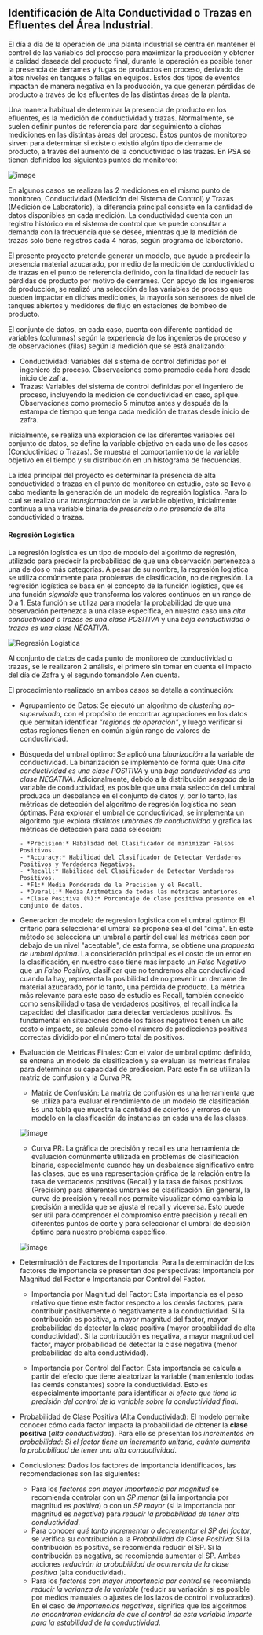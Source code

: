 ## Identificación de Alta Conductividad o Trazas en Efluentes del Área Industrial.

El día a día de la operación de una planta industrial se centra en mantener el control de las variables del proceso para maximizar la producción y obtener la calidad deseada del producto final, durante la operación es posible tener la presencia de derrames y fugas de productos en proceso, derivado de altos niveles en tanques o fallas en equipos. Estos dos tipos de eventos impactan de manera negativa en la producción, ya que generan pérdidas de producto a través de los efluentes de las distintas áreas de la planta. 

Una manera habitual de determinar la presencia de producto en los efluentes, es la medición de conductividad y trazas. Normalmente, se suelen definir puntos de referencia para dar seguimiento a dichas mediciones en las distintas áreas del proceso. Estos puntos de monitoreo sirven para determinar si existe o existió algún tipo de derrame de producto, a través del aumento de la conductividad o las trazas. En PSA se tienen definidos los siguientes puntos de monitoreo:  

 ![image](https://github.com/dsPSA2023/PSA/assets/161398218/b1dc3507-540b-4d28-873d-2e1af99efdaa)  

En algunos casos se realizan las 2 mediciones en el mismo punto de monitoreo, Conductividad (Medición del Sistema de Control) y Trazas (Medición de Laboratorio),  la diferencia principal consiste en la cantidad de datos disponibles en cada medición.  La conductividad cuenta con un registro histórico en el sistema de control que se puede consultar a demanda con la frecuencia que se desee, mientras que la medición de trazas solo tiene registros cada 4 horas, según programa de laboratorio.   

El presente proyecto pretende generar un modelo, que ayude a predecir la presencia material azucarado, por medio de la medición de conductividad o de trazas en el punto de referencia definido, con la finalidad de reducir las pérdidas de producto por motivo de derrames. Con apoyo de los ingenieros de producción, se realizó una selección de las variables de proceso que pueden impactar en dichas mediciones, la mayoría son sensores de nivel de tanques abiertos y medidores de flujo en estaciones de bombeo de producto.

El conjunto de datos, en cada caso, cuenta con diferente cantidad de variables (columnas) según la experiencia de los ingenieros de proceso y de observaciones (filas) según la medición que se está analizando:  

 - Conductividad:  Variables del sistema de control definidas por el ingeniero de proceso. Observaciones como promedio cada hora desde inicio de zafra.
 - Trazas: Variables del sistema de control definidas por el ingeniero de proceso, incluyendo la medición de conductividad en caso, aplique. Observaciones como promedio 5 minutos antes y después de la estampa de tiempo que tenga cada medición de trazas desde inicio de zafra. 

Inicialmente, se realiza una exploración de las diferentes variables del conjunto de datos, se define la variable objetivo en cada uno de los casos (Conductividad o Trazas). Se muestra el comportamiento de la variable objetivo en el tiempo y su distribución en un histograma de frecuencias.  

La idea principal del proyecto es determinar la presencia de alta conductividad o trazas en el punto de monitoreo en estudio, esto se llevo a cabo mediante la generación de un modelo de regresión logística. Para lo cual se realizó una *transformación* de la variable objetivo, inicialmente continua a una variable binaria de *presencia* o *no presencia* de alta conductividad o trazas. 

#### Regresión Logística

La regresión logística es un tipo de modelo del algoritmo de regresión, utilizado para predecir la probabilidad de que una observación pertenezca a una de dos o más categorías. A pesar de su nombre, la regresión logística se utiliza comúnmente para problemas de clasificación, no de regresión. La regresión logística se basa en el concepto de la función logística, que es una función *sigmoide* que transforma los valores continuos en un rango de 0 a 1. Esta función se utiliza para modelar la probabilidad de que una observación pertenezca a una clase específica, en nuestro caso una *alta conductividad o trazas es una clase POSITIVA* y una *baja conductividad o trazas es una clase NEGATIVA*.


  ![Regresión Logística](https://github.com/dsPSA2023/PSA/assets/161398218/aafdb0f4-6cd2-418b-99af-2558f3ed1ff6)

Al conjunto de datos de cada punto de monitoreo de conductividad o trazas, se le realizaron 2 análisis, el primero sin tomar en cuenta el impacto del día de Zafra y el segundo tomándolo Aen cuenta.  

El procedimiento realizado en ambos casos se detalla a continuación:

  - Agrupamiento de Datos: Se ejecutó un algoritmo de *clustering no-supervisado*, con el propósito de encontrar agrupaciones en los datos que permitan identificar *"regiones de operación"*, y luego verificar si estas regiones tienen en común algún rango de valores de conductividad.
    
  - Búsqueda del umbral óptimo: Se aplicó una *binarización* a la variable de conductividad. La binarización se implementó de forma que: Una *alta conductividad es una clase POSITIVA* y una *baja conductividad es una clase NEGATIVA*. Adicionalmente, debido a la distribución *sesgada* de la variable de conductividad, es posible que una mala selección del umbral produzca un desbalance en el conjunto de datos y, por lo tanto, las métricas de detección del algoritmo de regresión logística no sean óptimas.  Para explorar el umbral de conductividad, se implementa un algoritmo que explora *distintos umbrales de conductividad* y grafica las métricas de detección para cada selección:
  
        - *Precision:* Habilidad del Clasificador de minimizar Falsos Positivos.
        - *Accuracy:* Habilidad del Clasificador de Detectar Verdaderos Positivos y Verdaderos Negativos.
        - *Recall:* Habilidad del Clasificador de Detectar Verdaderos Positivos.
        - *F1:* Media Ponderada de la Precision y el Recall.
        - *Overall:* Media Aritmética de todas las métricas anteriores.
        - *Clase Positiva (%):* Porcentaje de clase positiva presente en el conjunto de datos.
  
- Generacion de modelo de regresion logistica con el umbral optimo: El criterio para seleccionar el umbral se propone sea el del "cima". En este método se selecciona un umbral a partir del cual las métricas caen por debajo de un nivel "aceptable", de esta forma, se obtiene una *propuesta de umbral óptima*. La consideración principal es el costo de un error en la clasificación, en nuestro caso tiene más impacto un *Falso Negativo* que un *Falso Positivo*, clasificar que no tendremos alta conductividad cuando la hay, representa la posibilidad de no prevenir un derrame de material azucarado, por lo tanto, una perdida de producto. La métrica más relevante para este caso de estudio es Recall, también conocido como sensibilidad o tasa de verdaderos positivos, el recall indica la capacidad del clasificador para detectar verdaderos positivos. Es fundamental en situaciones donde los falsos negativos tienen un alto costo o impacto, se calcula como el número de predicciones positivas correctas dividido por el número total de positivos.

  
- Evaluación de Metricas Finales:  Con el valor de umbral optimo definido, se entrena un modelo de clasificacion y se evaluan las metricas finales para determinar su capacidad de prediccion. Para este fin se utilizan la matriz de confusion y la Curva PR.

    - Matriz de Confusión: La matriz de confusión es una herramienta que se utiliza para evaluar el rendimiento de un modelo de clasificación. Es una tabla que muestra la cantidad de aciertos y errores de un modelo en la clasificación de instancias en cada una de las clases.
  
    ![image](https://github.com/dsPSA2023/PSA/assets/161398218/31991dda-7d3b-406e-8db1-03b66178cc1f)
  
    - Curva PR: La gráfica de precisión y recall es una herramienta de evaluación comúnmente utilizada en problemas de clasificación binaria, especialmente cuando hay un desbalance significativo entre las clases, que es una representación gráfica de la relación entre la tasa de verdaderos positivos (Recall) y la tasa de falsos positivos (Precision) para diferentes umbrales de clasificación. En general, la curva de precisión y recall nos permite visualizar cómo cambia la precisión a medida que se ajusta el recall y viceversa. Esto puede ser útil para comprender el compromiso entre precisión y recall en diferentes puntos de corte y para seleccionar el umbral de decisión óptimo para nuestro problema específico.
   
    ![image](https://github.com/dsPSA2023/PSA/assets/161398218/49c1f416-8d71-4761-9ac1-87dca0f77f1a)

     
- Determinación de Factores de Importancia: Para la determinación de los factores de importancia se presentan dos perspectivas: Importancia por Magnitud del Factor e Importancia por Control del Factor.

  - Importancia por Magnitud del Factor: Esta importancia es el peso relativo que tiene este factor respecto a los demás factores, para contribuir positivamente o negativamente a la conductividad. Si la contribución es positiva, a mayor magnitud del factor, mayor probabilidad de detectar la clase positiva (mayor probabilidad de alta conductividad). Si la contribución es negativa, a mayor magnitud del factor, mayor probabilidad de detectar la clase negativa (menor probabilidad de alta conductividad).
  
  - Importancia por Control del Factor: Esta importancia se calcula a partir del efecto que tiene aleatorizar la variable (manteniendo todas las demás constantes) sobre la conductividad. Esto es especialmente importante para identificar *el efecto que tiene la precisión del control de la variable sobre la conductividad final*.

- Probabilidad de Clase Positiva (Alta Conductividad): El modelo permite conocer cómo cada factor impacta la probabilidad de obtener la **clase positiva** (*alta conductividad*). Para ello se presentan los *incrementos en probabilidad*: *Si el factor tiene un incremento unitario, cuánto aumenta la probabilidad de tener una alta conductividad*.

- Conclusiones:
Dados los factores de importancia identificados, las recomendaciones son las siguientes:
  - Para los *factores con mayor importancia por magnitud* se recomienda controlar con un *SP menor* (si la importancia por magnitud es *positiva*) o con un *SP mayor* (si la importancia por magnitud es *negativa*) para *reducir la probabilidad de tener alta conductividad*.
  - Para conocer *qué tanto incrementar o decrementar el SP del factor*, se verifica su contribución a la *Probabilidad de Clase Positiva*: Si la contribución es positiva, se recomienda reducir el SP. Si la contribución es negativa, se recomienda aumentar el SP. Ambas acciones *reducirán la probabilidad de ocurrencia de la clase positiva* (alta conductividad).
  - Para los *factores con mayor importancia por control* se recomienda *reducir la varianza de la variable* (reducir su variación si es posible por medios manuales o ajustes de los lazos de control involucrados). En el caso de *importancias negativas*, significa que los algoritmos *no encontraron evidencia de que el control de esta variable importe para la estabilidad de la conductividad*.


